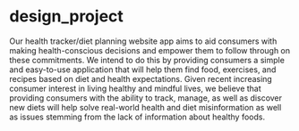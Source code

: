 # design_project
Our health tracker/diet planning website app aims to aid consumers with making health-conscious decisions and empower them to follow through on these commitments. We intend to do this by providing consumers a simple and easy-to-use application that will help them find food, exercises, and recipes based on diet and health expectations. Given recent increasing consumer interest in living healthy and mindful lives, we believe that providing consumers with the ability to track, manage, as well as discover new diets will help solve real-world health and diet misinformation as well as issues stemming from the lack of information about healthy foods. 
